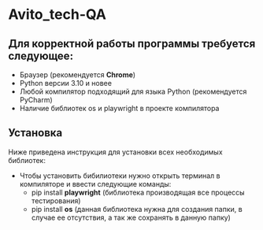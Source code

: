# Avito_tech-QA
## Для корректной работы программы требуется следующее:
- Браузер (рекомендуется **Chrome**)
- Python версии 3.10 и новее
- Любой компилятор подходящий для языка Python (рекомендуется PyCharm)
- Наличие библиотек os и playwright в проекте компилятора
## Установка
Ниже приведена инструкция для установки всех необходимых библиотек:
- Чтобы установить бибилиотеки нужно открыть терминал в компиляторе и ввести следующие команды:
  - pip install **playwright** (библиотека производящая все процессы тестирования)
  - pip install **os** (данная библиотека нужна для создания папки, в случае ее отсутствия, а так же сохранять в данную папку)
